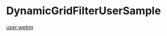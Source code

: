 # DynamicGridFilterUserSample




[user.webm](https://github.com/NurFortuna/DynamicGridFilterUserSample/assets/89857618/9ff66437-212d-4fe0-b658-b12aedcb63c7)



